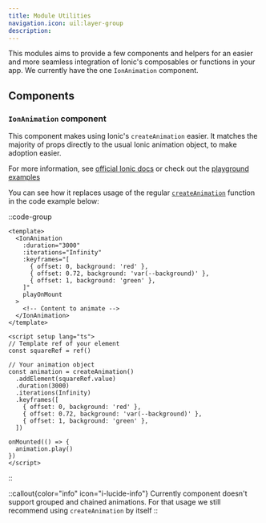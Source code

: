 ```yaml
---
title: Module Utilities
navigation.icon: uil:layer-group
description:
---
```


This modules aims to provide a few components and helpers for an easier and more seamless integration of Ionic's composables or functions in your app. We currently have the one `IonAnimation` component.

## Components

### `IonAnimation` component

This component makes using Ionic's `createAnimation` easier. It matches the majority of props directly to the usual Ionic animation object, to make adoption easier.

For more information, see [official Ionic docs](https://ionicframework.com/docs/utilities/animations) or check out the [playground examples](https://github.com/nuxt-modules/ionic/blob/main/playground/pages/tabs/tab4.vue)

You can see how it replaces usage of the regular [`createAnimation`](https://ionicframework.com/docs/utilities/animations#installation) function in the code example below:

::code-group

```vue [IonAnimation]
<template>
  <IonAnimation
    :duration="3000"
    :iterations="Infinity"
    :keyframes="[
      { offset: 0, background: 'red' },
      { offset: 0.72, background: 'var(--background)' },
      { offset: 1, background: 'green' },
    ]"
    playOnMount
  >
    <!-- Content to animate -->
  </IonAnimation>
</template>
```

```vue [Manual usage]
<script setup lang="ts">
// Template ref of your element
const squareRef = ref()

// Your animation object
const animation = createAnimation()
  .addElement(squareRef.value)
  .duration(3000)
  .iterations(Infinity)
  .keyframes([
    { offset: 0, background: 'red' },
    { offset: 0.72, background: 'var(--background)' },
    { offset: 1, background: 'green' },
  ])

onMounted(() => {
  animation.play()
})
</script>
```

::

::callout{color="info" icon="i-lucide-info"}
Currently component doesn't support grouped and chained animations. For that usage we still recommend using `createAnimation` by itself
::
